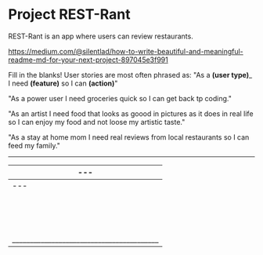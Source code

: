 # Project REST-Rant

REST-Rant is an app where users can review restaurants.


https://medium.com/@silentlad/how-to-write-beautiful-and-meaningful-readme-md-for-your-next-project-897045e3f991


Fill in the blanks! User stories are most often phrased as: 
"As a ____(user type)_____ I need ____(feature)____ so I can ____(action)____"
 
 "As a power user I need groceries quick so I can get back tp coding."

 "As an artist I need food that looks as goood in pictures as it does in real life so I can enjoy my food and not loose my artistic taste."

 "As a stay at home mom I need real reviews from local restaurants so I can feed my family."

 ___________________________________________
 |                                   ---   |
 |                                   ---   |
 |                                   ---   |
 |                                         |
 |                                         |
 |                                         |
 |                                         |
 |                                         |
 |                                         |
 |                                         |
 |                                         |
 |                                         |
 |                                         |
 |                                         |
 |                                         |
 |                                         |
 |                                         |
 |_________________________________________|